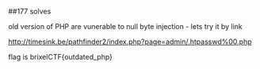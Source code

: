 ##177 solves

old version of PHP are vunerable to null byte injection - lets try it by link 

http://timesink.be/pathfinder2/index.php?page=admin/.htpasswd%00.php

flag is brixelCTF{outdated_php}